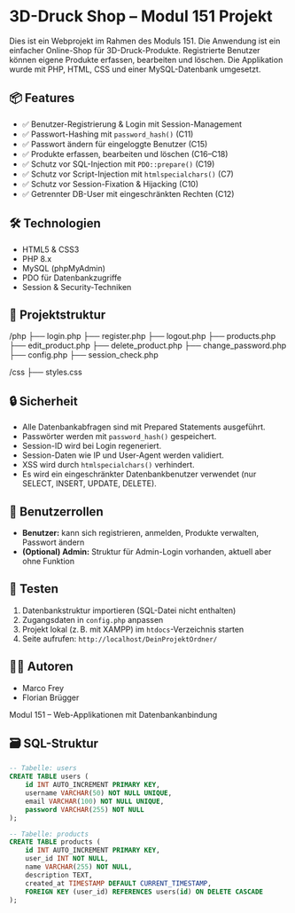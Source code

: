 # 3D-Druck Shop – Modul 151 Projekt

Dies ist ein Webprojekt im Rahmen des Moduls 151. Die Anwendung ist ein einfacher Online-Shop für 3D-Druck-Produkte. Registrierte Benutzer können eigene Produkte erfassen, bearbeiten und löschen. Die Applikation wurde mit PHP, HTML, CSS und einer MySQL-Datenbank umgesetzt.

## 📦 Features

- ✅ Benutzer-Registrierung & Login mit Session-Management
- ✅ Passwort-Hashing mit `password_hash()` (C11)
- ✅ Passwort ändern für eingeloggte Benutzer (C15)
- ✅ Produkte erfassen, bearbeiten und löschen (C16–C18)
- ✅ Schutz vor SQL-Injection mit `PDO::prepare()` (C19)
- ✅ Schutz vor Script-Injection mit `htmlspecialchars()` (C7)
- ✅ Schutz vor Session-Fixation & Hijacking (C10)
- ✅ Getrennter DB-User mit eingeschränkten Rechten (C12)

## 🛠️ Technologien

- HTML5 & CSS3
- PHP 8.x
- MySQL (phpMyAdmin)
- PDO für Datenbankzugriffe
- Session & Security-Techniken

## 📁 Projektstruktur

/php ├── login.php ├── register.php ├── logout.php ├── products.php ├── edit_product.php ├── delete_product.php ├── change_password.php ├── config.php ├── session_check.php

/css ├── styles.css

## 🔒 Sicherheit

- Alle Datenbankabfragen sind mit Prepared Statements ausgeführt.
- Passwörter werden mit `password_hash()` gespeichert.
- Session-ID wird bei Login regeneriert.
- Session-Daten wie IP und User-Agent werden validiert.
- XSS wird durch `htmlspecialchars()` verhindert.
- Es wird ein eingeschränkter Datenbankbenutzer verwendet (nur SELECT, INSERT, UPDATE, DELETE).

## 👤 Benutzerrollen

- **Benutzer:** kann sich registrieren, anmelden, Produkte verwalten, Passwort ändern
- **(Optional) Admin:** Struktur für Admin-Login vorhanden, aktuell aber ohne Funktion

## 🧪 Testen

1. Datenbankstruktur importieren (SQL-Datei nicht enthalten)
2. Zugangsdaten in `config.php` anpassen
3. Projekt lokal (z. B. mit XAMPP) im `htdocs`-Verzeichnis starten
4. Seite aufrufen: `http://localhost/DeinProjektOrdner/`

## 👨‍💻 Autoren

- Marco Frey
- Florian Brügger

Modul 151 – Web-Applikationen mit Datenbankanbindung

## 🗃️ SQL-Struktur

```sql
-- Tabelle: users
CREATE TABLE users (
    id INT AUTO_INCREMENT PRIMARY KEY,
    username VARCHAR(50) NOT NULL UNIQUE,
    email VARCHAR(100) NOT NULL UNIQUE,
    password VARCHAR(255) NOT NULL
);

-- Tabelle: products
CREATE TABLE products (
    id INT AUTO_INCREMENT PRIMARY KEY,
    user_id INT NOT NULL,
    name VARCHAR(255) NOT NULL,
    description TEXT,
    created_at TIMESTAMP DEFAULT CURRENT_TIMESTAMP,
    FOREIGN KEY (user_id) REFERENCES users(id) ON DELETE CASCADE
);